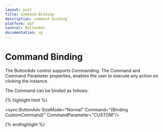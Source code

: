 ```yaml
---
layout: post
title: Command-Binding
description: command binding
platform: wpf
control: ButtonAdv
documentation: ug
---
```


# Command Binding

The ButtonAdv control supports Commanding. The Command and Command Parameter properties, enables the user to execute any action on clicking the instance.

The Command can be binded as follows:

{% highlight html %}


<sync:ButtonAdv SizeMode="Normal" Command="{Binding CustomCommand}" CommandParameter="CUSTOM"/>

{% endhighlight %}

